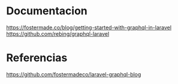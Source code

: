 

<h1>Documentacion</h1>

https://fostermade.co/blog/getting-started-with-graphql-in-laravel
https://github.com/rebing/graphql-laravel



<h1>Referencias</h1>

<a>https://github.com/fostermadeco/laravel-graphql-blog</a>


